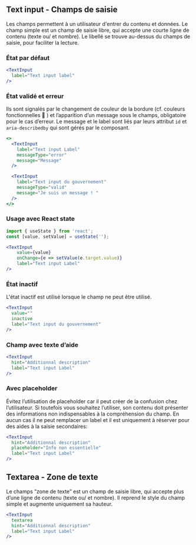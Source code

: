 ## Text input - Champs de saisie
Les champs permettent à un utilisateur d'entrer du contenu et données.
Le champ simple est un champ de saisie libre, qui accepte une courte ligne de contenu (texte ou/ et nombre). Le libellé se trouve au-dessus du champs de saisie, pour faciliter la lecture.

### État par défaut

```jsx
<TextInput
  label="Text input label"
/>
```

### État validé et erreur

Ils sont signalés par le changement de couleur de la bordure (cf. couleurs fonctionnelles 🔗 ) et l’apparition d’un message sous le champs, obligatoire pour le cas d’erreur.
Le message et le label sont liés par leurs attribut `id` et `aria-describedby` qui sont gérés par le composant.

```jsx
<>
  <TextInput
    label="Text input Label"
    messageType="error"
    message="Message"
  />

  <TextInput
    label="Text input du gouvernement"
    messageType="valid"
    message="Je suis un message ! "
  />
</>
```

### Usage avec React state

```jsx
import { useState } from 'react';
const [value, setValue] = useState('');

<TextInput
    value={value}
    onChange={e => setValue(e.target.value)}
    label="Text input Label"
/>
```

### État inactif

L'état inactif est utilisé lorsque le champ ne peut être utilisé.

```jsx
<TextInput 
  value=""
  inactive
  label="Text input du gouvernement"
/>
```

### Champ avec texte d’aide

```jsx
<TextInput
  hint="Additionnal description"
  label="Text input Label"
/>
```

### Avec placeholder
Évitez l’utilisation de placeholder car il peut créer de la confusion chez l’utilisateur. 
Si toutefois vous souhaitez l’utiliser, son contenu doit présenter des informations non indispensables à la compréhension du champ. 
En aucun cas il ne peut remplacer un label et il est uniquement à réserver pour des aides à la saisie secondaires: 

```jsx
<TextInput
  hint="Additionnal description"
  placeholder="Info non essentielle"
  label="Text input Label"
/>
```

## Textarea - Zone de texte
Le champs “zone de texte” est un champ de saisie libre, qui accepte plus d’une ligne de contenu (texte ou/ et nombre). Il reprend le style du champ simple et augmente uniquement sa hauteur.

```jsx
<TextInput
  textarea
  hint="Additionnal description"
  label="Text input Label"
/>
```
